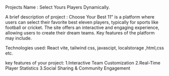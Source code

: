 Projects Name : Select Yours Players Dynamically.

A brief description of project : Choose Your Best 11" is a platform where users can select their favorite best eleven players, typically for sports like football or cricket. The site offers an interactive and engaging experience, allowing users to create their dream teams. Key features of the platform may include.

Technologies used: React vite, tailwind css, javascipt, localstorage ,html,css etc.

key features of your project: 
    1.Interactive Team Customization
    2.Real-Time Player Statistics
    3.Social Sharing & Community Engagement

